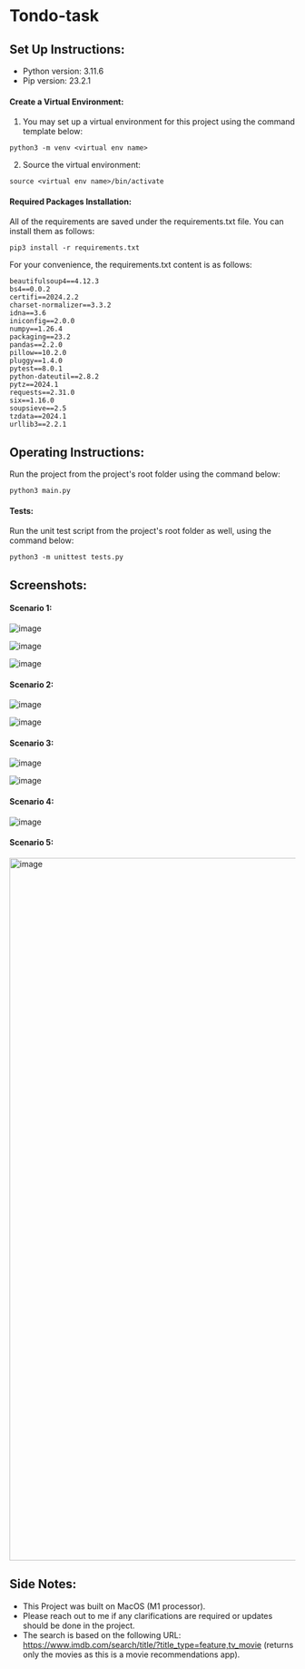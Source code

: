 # Tondo-task

## Set Up Instructions:

- Python version: 3.11.6
- Pip version: 23.2.1

#### Create a Virtual Environment:

1. You may set up a virtual environment for this project using the command template below:

```
python3 -m venv <virtual env name>
```
2. Source the virtual environment:

```
source <virtual env name>/bin/activate
```

#### Required Packages Installation:

All of the requirements are saved under the requirements.txt file. You can install them as follows:

```
pip3 install -r requirements.txt
```

For your convenience, the requirements.txt content is as follows:
```
beautifulsoup4==4.12.3
bs4==0.0.2
certifi==2024.2.2
charset-normalizer==3.3.2
idna==3.6
iniconfig==2.0.0
numpy==1.26.4
packaging==23.2
pandas==2.2.0
pillow==10.2.0
pluggy==1.4.0
pytest==8.0.1
python-dateutil==2.8.2
pytz==2024.1
requests==2.31.0
six==1.16.0
soupsieve==2.5
tzdata==2024.1
urllib3==2.2.1
```

## Operating Instructions:

Run the project from the project's root folder using the command below:
```
python3 main.py
```

#### Tests:
Run the unit test script from the project's root folder as well, using the command below:
```
python3 -m unittest tests.py
```

## Screenshots:

#### Scenario 1:
![image](https://github.com/YonatanHen/Tondo-task/assets/57364867/53346c46-5ba3-47af-97ee-1914458a9ed8)

![image](https://github.com/YonatanHen/Tondo-task/assets/57364867/9741cb02-9568-4829-842d-0de4db99c0f4)

![image](https://github.com/YonatanHen/Tondo-task/assets/57364867/7b32b8b5-4473-4d1f-a4dd-0061a9b1e221)

#### Scenario 2:
![image](https://github.com/YonatanHen/Tondo-task/assets/57364867/f2208474-d472-45aa-835e-d8ebc6c2aead)

![image](https://github.com/YonatanHen/Tondo-task/assets/57364867/47b4f216-dcc8-44ba-80d2-75880f2d4e03)

#### Scenario 3:
![image](https://github.com/YonatanHen/Tondo-task/assets/57364867/d247e3a0-05f0-4f9e-90c5-b01ad012d7d0)

![image](https://github.com/YonatanHen/Tondo-task/assets/57364867/658c1dac-d187-4ccc-a675-3eb07b91e883)

#### Scenario 4:
![image](https://github.com/YonatanHen/Tondo-task/assets/57364867/872552ff-fdc7-4fa4-a21a-90bd34420119)

#### Scenario 5:
<img width="1238" alt="image" src="https://github.com/YonatanHen/Tondo-task/assets/57364867/09b0fced-eea7-423a-b686-79e209449d92">

## Side Notes:
- This Project was built on MacOS (M1 processor).
- Please reach out to me if any clarifications are required or updates should be done in the project.
- The search is based on the following URL: https://www.imdb.com/search/title/?title_type=feature,tv_movie (returns only the movies as this is a movie recommendations app).
